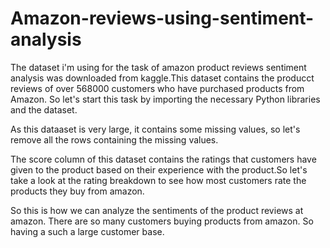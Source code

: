 # Amazon-reviews-using-sentiment-analysis


The dataset i'm using for the task of amazon product reviews sentiment analysis was downloaded from kaggle.This dataset contains the producct reviews of over 568000 customers who have purchased products from Amazon. So let's start this task by importing the necessary Python libraries and the dataset.

As this dataaset is very large, it contains some missing values, so let's remove all the rows containing the missing values.

The score column of this dataset contains the ratings that customers have given to the product based on their experience with the product.So let's take a look at the rating breakdown to see how most customers rate the products they buy from amazon.

So this is how we can analyze the sentiments of the product reviews at amazon. There are so many customers buying products from amazon. So having a such a large customer base.
